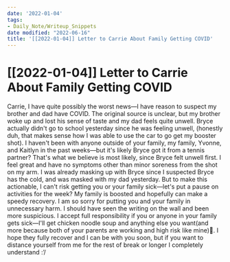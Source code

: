 ```yaml
---
date: '2022-01-04'
tags:
- Daily_Note/Writeup_Snippets
date modified: "2022-06-16"
title: '[[2022-01-04]] Letter to Carrie About Family Getting COVID'
---
```


# [[2022-01-04]] Letter to Carrie About Family Getting COVID
Carrie, I have quite possibly the worst news—I have reason to suspect my brother and dad have COVID. The original source is unclear, but my brother woke up and lost his sense of taste and my dad feels quite unwell. Bryce actually didn't go to school yesterday since he was feeling unwell, (honestly duh, that makes sense how I was able to use the car to go get my booster shot). I haven't been with anyone outside of your family, my family, Yvonne, and Kaitlyn in the past weeks—but it's likely Bryce got it from a tennis partner? That's what we believe is most likely, since Bryce felt unwell first. I feel great and have no symptoms other than minor soreness from the shot on my arm. I was already masking up with Bryce since I suspected Bryce has the cold, and was masked with my dad yesterday. But to make this actionable, I can't risk getting you or your family sick—let's put a pause on activities for the week? My family is boosted and hopefully can make a speedy recovery.  I am so sorry for putting you and your family in unnecessary harm. I should have seen the writing on the wall and been more suspicious. I accept full responsibility if you or anyone in your family gets sick—I'll get chicken noodle soup and anything else you want(and more because both of your parents are working and high risk like mine)🤧. I hope they fully recover and I can be with you soon, but if you want to distance yourself from me for the rest of break or longer I completely understand :’/
